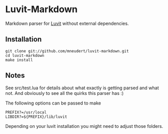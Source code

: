 # Luvit-Markdown

Markdown parser for [Luvit](http://luvit.io/) without external dependencies.

## Installation

    git clone git://github.com/mneudert/luvit-markdown.git
    cd luvit-markdown
    make install

## Notes

See src/test.lua for details about what exactly is getting parsed and what not.
And obviously to see all the quirks this parser has :)

The following options can be passed to make

    PREFIX?=/usr/local
    LIBDIR?=${PREFIX}/lib/luvit

Depending on your luvit installation you might need to adjust those folders.